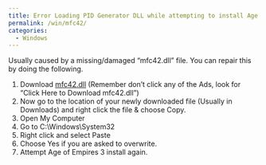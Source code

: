 ```yaml
---
title: Error Loading PID Generator DLL while attempting to install Age of Empires 3
permalink: /win/mfc42/
categories:
  - Windows
---
```

Usually caused by a missing/damaged &#8220;mfc42.dll&#8221; file. You can repair this by doing the following.

  1. Download <a href="http://www.dlldump.com/download-dll-files_new.php/dllfiles/M/mfc42.dll/6.0.400/download.html" target="_blank">mfc42.dll</a> (Remember don&#8217;t click any of the Ads, look for &#8220;Click Here to Download mfc42.dll&#8221;)
  2. Now go to the location of your newly downloaded file (Usually in Downloads) and right click the file & choose Copy.
  3. Open My Computer
  4. Go to C:\Windows\System32
  5. Right click and select Paste
  6. Choose Yes if you are asked to overwrite.
  7. Attempt Age of Empires 3 install again.

